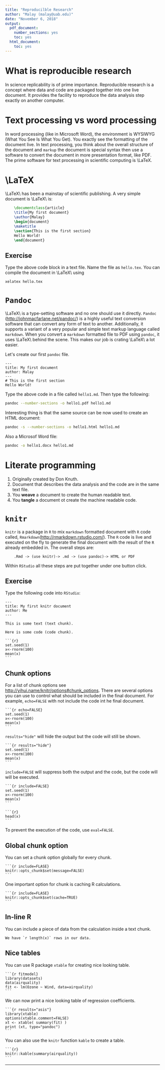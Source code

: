 ```yaml
---
title: "Reproducilble Research"
author: "Malay (malay@uab.edu)"
date: "November 6, 2018"
output:
  pdf_document:
    number_sections: yes
    toc: yes
  html_document:
    toc: yes
---
```


# What is reproducible research

In science replicability is of prime importance. Reproducible research is a concept where data and code are packaged together into one live document. It provides the facility to reproduce the data analysis step exactly on another computer.

# Text processing vs word processing

In word processing (like in Microsoft Word), the environment is WYSIWYG (What You See Is What You Get). You exactly see the formatting of the document live. In text processing, you think about the overall structure of the document and `markup` the document is special syntax then use a software to convert the document in more presentation format, like PDF. The prime software for text processing in scientific computing is \LaTeX.


# \LaTeX

\LaTeX\ has been a mainstay of scientific publishing. A very simple document is \LaTeX\ is:

```latex
    \documentclass{article}
    \title{My first document}
    \author{Malay}
    \begin{document}
    \maketitle
    \section{This is the first section}
    Hello World!
    \end{document}
```

## Exercise
Type the above code block in a text file. Name the file as `hello.tex`. You can compile the document in \LaTeX\ using

```bash
xelatex hello.tex
```

# `Pandoc`
\LaTeX\ is a type-setting software and no one should use it directly. `Pandoc` (<http://johnmacfarlane.net/pandoc/>) is a highly useful text conversion software that can convert any form of text to another. Additionally, it supports a variant of a very popular and simple text markup language called `markdown`. When you convert a `markdown` formatted file to PDF using `pandoc`, it uses \LaTeX\ behind the scene. This makes our job is crating \LaTeX\ a lot easier.

Let's create our first `pandoc` file.

```{.markdown}
---
title: My first document
author: Malay
---
# This is the first section
Hello World!
```
Type the above code in a file called `hello1.md`. Then type the following:


```bash
pandoc --number-sections -o hello1.pdf hello1.md
```
Interesting thing is that the same source can be now used to create an HTML document:


```bash
pandoc -s --number-sections -o hello1.html hello1.md
```
Also a Microsof Word file:


```bash
pandoc -o hello1.docx hello1.md
```

# Literate programming

1. Originally created by Don Knuth.
2. Document that describes the data analysis and the code are in the same text file.
3. You **weave** a document to create the human readable text.
4. You **tangle** a document ot create the machine readable code.

# `knitr`
`knitr` is a package in `R` to mix `markdown` formatted document with `R` code called, `Rmarkdown`(<http://rmarkdown.rstudio.com/>). The `R` code is live and executed on the fly to generate the final document with the result of the `R` already embedded in. The overall steps are:

```
	.Rmd -> (use knitr)-> .md -> (use pandoc)-> HTML or PDF
```
Within `RStudio` all these steps are put together under one button click.

## Exercise

Type the following code into `RStudio`:


    ---
    title: My first knitr document
    author: Me
    ---

    This is some text (text chunk).

    Here is some code (code chunk).

    ```{r}
    set.seed(1)
    x<-rnorm(100)
    mean(x)
    ```

## Chunk options

For a list of chunk options see <http://yihui.name/knitr/options#chunk_options>. There are several options you can use to control what should be included in the final document. For example, `echo=FALSE` with not include the code int he final document.

    ```{r echo=FALSE}
    set.seed(1)
    x<-rnorm(100)
    mean(x)
    ```

`results="hide"` will hide the output but the code will still be shown.

    ```{r results="hide"}
    set.seed(1)
    x<-rnorm(100)
    mean(x)
    ```

`include=FALSE` will suppress both the output and the code, but the code will will be executed.

    ```{r include=FALSE}
    set.seed(1)
    x<-rnorm(100)
    mean(x)
    ```

    ```{r}
    head(x)
    ```

To prevent the execution of the code, use `eval=FALSE`.

## Global chunk option

You can set a chunk option globally for every chunk.

    ```{r include=FLASE}
    knitr::opts_chunk$set(message=FALSE)
    ```

One important option for chunk is caching R calculations.

    ```{r include=FLASE}
    knitr::opts_chunk$set(cache=TRUE)
    ```

## In-line R

You can include a piece of data from the calculation inside a text chunk.

    We have `r length(x)` rows in our data.


## Nice tables

You can use R package `xtable` for creating nice looking table.

    ```{r fitmodel}
    library(datasets)
    data(airquality)
    fit <- lm(Ozone ~ Wind, data=airquality)
    ```
We can now print a nice looking table of regression coefficients.

    ```{r results="asis"}
    library(xtable)
    options(xtable.comment=FALSE)
    xt <- xtable( summary(fit) )
    print (xt, type="pandoc")
    ```

You can also use the `knitr` function `kable` to create a table.

    ```{r}
    knitr::kable(summary(airquality))
    ```

* * * *
